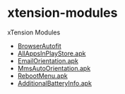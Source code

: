 xtension-modules
================

xTension Modules

- [BrowserAutofit](https://github.com/KDGDev/xtension-modules/raw/master/BrowserAutofit.apk)
- [AllAppsInPlayStore.apk](https://github.com/KDGDev/xtension-modules/raw/master/AllAppsInPlayStore.apk)
- [EmailOrientation.apk](https://github.com/KDGDev/xtension-modules/raw/master/EmailOrientation.apk?raw=true)
- [MmsAutoOrientation.apk](https://github.com/KDGDev/xtension-modules/raw/master/MmsAutoOrientation.apk?raw=true)
- [RebootMenu.apk](https://github.com/KDGDev/xtension-modules/raw/master/RebootMenu.apk?raw=true)
- [AdditionalBatteryInfo.apk](https://github.com/KDGDev/xtension-modules/raw/master/AdditionalBatteryInfo.apk?raw=true)